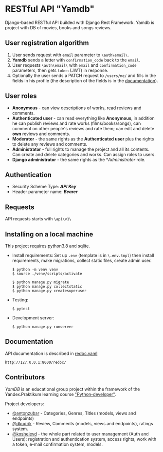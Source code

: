 # RESTful API "Yamdb"

Django-based RESTful API builded with Django Rest Framework.
Yamdb is project with DB of movies, books and songs reviews.

## User registration algorithm
1. User sends request with `email` parameter to `\auth\email\`.
2. **Yamdb** sends a letter with `confirmation_code` back to the `email`.
3. User requests `\auth\email\` with `email` and `confirmation_code` 
   parameters, then gets `token` (JWT) in response.
4. Optionally the user sends a PATCH request to `/users/me/` and fills in 
   the fields in his profile (the description of the fields is in the [documentation](https://github.com/koshelevd/api_yamdb/blob/master/assets/redoc.yaml)).  

## User roles
- **Anonymous** - can view descriptions of works, read reviews and comments.
- **Authenticated user** - can read everything like **Anonymous**, in 
  addition he can publish reviews and rate works (films/books/songs), 
  can comment on other people's reviews and rate them; 
  can edit and delete **own** reviews and comments.
- **Moderator** - the same rights as the **Authenticated user** plus the 
  rights to delete any reviews and comments.
- **Administrator** - full rights to manage the project and all its contents.
  Can create and delete categories and works. Can assign roles to users.
- **Django administrator** - the same rights as the **Administrator* role.   

## Authentication
- Security Scheme Type: **_API Key_**
- Header parameter name: **_Bearer_**

## Requests
API requests starts with `\api\v1\`

## Installing on a local machine 

This project requires python3.8 and sqlite.

- Install requirements:
  Set up `.env` (template is in `\.env.tmpl`) then install requirements, 
  make migrations, collect static files, create admin user.
  ```
  $ python -m venv venv
  $ source ./venv/scripts/activate
  ```
  ```
  $ python manage.py migrate
  $ python manage.py collectstatic
  $ python manage.py createsuperuser
  ```
- Testing:
  ```
  $ pytest
  ```
- Development server:
  ```
  $ python manage.py runserver
  ```

## Documentation
API documentation is described in [redoc.yaml](https://github.com/koshelevd/api_yamdb/blob/master/assets/redoc.yaml)
  ```
  http://127.0.0.1:8000/redoc/
  ```

## Contributors
*YamDB* is an educational group project within the framework of the Yandex.Praktikum learning course ["Python-developer"](https://praktikum.yandex.ru/backend-developer/).

Project developers:
- [@antonzubar](https://github.com/antonzubar) - Categories, Genres, Titles (models, views and endpoints)
- [@dkudrik](https://github.com/DKudrik) - Review, Comments (models, views and endpoints),
  ratings system.
- [@koshelevd](https://github.com/koshelevd/) - the whole part related to user management (Auth and Users): 
  registration and authentication system, access rights, work with a token, 
  e-mail confirmation system, models. 